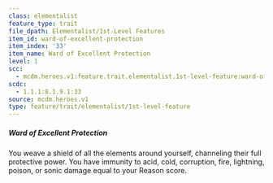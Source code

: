 ```yaml
---
class: elementalist
feature_type: trait
file_dpath: Elementalist/1st-Level Features
item_id: ward-of-excellent-protection
item_index: '33'
item_name: Ward of Excellent Protection
level: 1
scc:
  - mcdm.heroes.v1:feature.trait.elementalist.1st-level-feature:ward-of-excellent-protection
scdc:
  - 1.1.1:8.1.9.1:33
source: mcdm.heroes.v1
type: feature/trait/elementalist/1st-level-feature
---
```


##### Ward of Excellent Protection

You weave a shield of all the elements around yourself, channeling their full protective power. You have immunity to acid, cold, corruption, fire, lightning, poison, or sonic damage equal to your Reason score.
